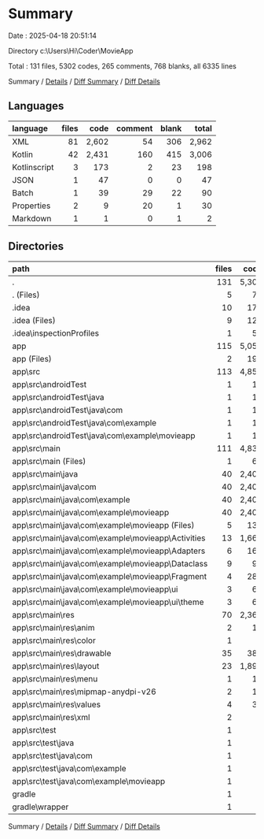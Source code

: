 # Summary

Date : 2025-04-18 20:51:14

Directory c:\\Users\\Hi\\Coder\\MovieApp

Total : 131 files,  5302 codes, 265 comments, 768 blanks, all 6335 lines

Summary / [Details](details.md) / [Diff Summary](diff.md) / [Diff Details](diff-details.md)

## Languages
| language | files | code | comment | blank | total |
| :--- | ---: | ---: | ---: | ---: | ---: |
| XML | 81 | 2,602 | 54 | 306 | 2,962 |
| Kotlin | 42 | 2,431 | 160 | 415 | 3,006 |
| Kotlinscript | 3 | 173 | 2 | 23 | 198 |
| JSON | 1 | 47 | 0 | 0 | 47 |
| Batch | 1 | 39 | 29 | 22 | 90 |
| Properties | 2 | 9 | 20 | 1 | 30 |
| Markdown | 1 | 1 | 0 | 1 | 2 |

## Directories
| path | files | code | comment | blank | total |
| :--- | ---: | ---: | ---: | ---: | ---: |
| . | 131 | 5,302 | 265 | 768 | 6,335 |
| . (Files) | 5 | 70 | 49 | 26 | 145 |
| .idea | 10 | 177 | 0 | 0 | 177 |
| .idea (Files) | 9 | 124 | 0 | 0 | 124 |
| .idea\\inspectionProfiles | 1 | 53 | 0 | 0 | 53 |
| app | 115 | 5,050 | 215 | 741 | 6,006 |
| app (Files) | 2 | 194 | 1 | 20 | 215 |
| app\\src | 113 | 4,856 | 214 | 721 | 5,791 |
| app\\src\\androidTest | 1 | 14 | 6 | 4 | 24 |
| app\\src\\androidTest\\java | 1 | 14 | 6 | 4 | 24 |
| app\\src\\androidTest\\java\\com | 1 | 14 | 6 | 4 | 24 |
| app\\src\\androidTest\\java\\com\\example | 1 | 14 | 6 | 4 | 24 |
| app\\src\\androidTest\\java\\com\\example\\movieapp | 1 | 14 | 6 | 4 | 24 |
| app\\src\\main | 111 | 4,833 | 203 | 714 | 5,750 |
| app\\src\\main (Files) | 1 | 64 | 0 | 6 | 70 |
| app\\src\\main\\java | 40 | 2,408 | 149 | 408 | 2,965 |
| app\\src\\main\\java\\com | 40 | 2,408 | 149 | 408 | 2,965 |
| app\\src\\main\\java\\com\\example | 40 | 2,408 | 149 | 408 | 2,965 |
| app\\src\\main\\java\\com\\example\\movieapp | 40 | 2,408 | 149 | 408 | 2,965 |
| app\\src\\main\\java\\com\\example\\movieapp (Files) | 5 | 135 | 18 | 37 | 190 |
| app\\src\\main\\java\\com\\example\\movieapp\\Activities | 13 | 1,667 | 62 | 240 | 1,969 |
| app\\src\\main\\java\\com\\example\\movieapp\\Adapters | 6 | 169 | 1 | 37 | 207 |
| app\\src\\main\\java\\com\\example\\movieapp\\Dataclass | 9 | 91 | 0 | 24 | 115 |
| app\\src\\main\\java\\com\\example\\movieapp\\Fragment | 4 | 282 | 41 | 58 | 381 |
| app\\src\\main\\java\\com\\example\\movieapp\\ui | 3 | 64 | 27 | 12 | 103 |
| app\\src\\main\\java\\com\\example\\movieapp\\ui\\theme | 3 | 64 | 27 | 12 | 103 |
| app\\src\\main\\res | 70 | 2,361 | 54 | 300 | 2,715 |
| app\\src\\main\\res\\anim | 2 | 10 | 0 | 2 | 12 |
| app\\src\\main\\res\\color | 1 | 5 | 0 | 0 | 5 |
| app\\src\\main\\res\\drawable | 35 | 388 | 3 | 56 | 447 |
| app\\src\\main\\res\\layout | 23 | 1,891 | 27 | 238 | 2,156 |
| app\\src\\main\\res\\menu | 1 | 19 | 0 | 1 | 20 |
| app\\src\\main\\res\\mipmap-anydpi-v26 | 2 | 10 | 0 | 0 | 10 |
| app\\src\\main\\res\\values | 4 | 30 | 0 | 3 | 33 |
| app\\src\\main\\res\\xml | 2 | 8 | 24 | 0 | 32 |
| app\\src\\test | 1 | 9 | 5 | 3 | 17 |
| app\\src\\test\\java | 1 | 9 | 5 | 3 | 17 |
| app\\src\\test\\java\\com | 1 | 9 | 5 | 3 | 17 |
| app\\src\\test\\java\\com\\example | 1 | 9 | 5 | 3 | 17 |
| app\\src\\test\\java\\com\\example\\movieapp | 1 | 9 | 5 | 3 | 17 |
| gradle | 1 | 5 | 1 | 1 | 7 |
| gradle\\wrapper | 1 | 5 | 1 | 1 | 7 |

Summary / [Details](details.md) / [Diff Summary](diff.md) / [Diff Details](diff-details.md)